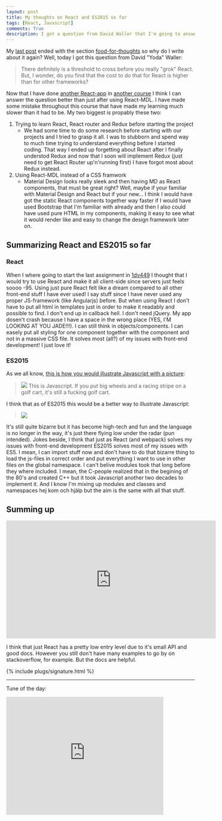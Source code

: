 ```yaml
---
layout: post
title: My thoughts on React and ES2015 so far
tags: [React, Javascript]
comments: True
description: I got a question from David Waller that I'm going to answer here.
---
```

My [last post](/thinking-in-react-pt3/) ended with the section [food-for-thoughts](/thinking-in-react-pt3#food-for-thoughts) so why do I write about it again? Well, today I got this question from David "Yoda" Waller:

  > There definitely is a threshold to cross before you really "grok" React. But, I wonder, do you find that the cost to do that for React is higher than for other frameworks?

Now that I have done [another React-app](http://trafik.oskarklintrot.se/) in [another course](https://github.com/OskarKlintrotSkolarbeteWP14/1DV449_oklib08/tree/gh-pages) I think I can answer the question better than just after using React-MDL. I have made some mistake throughout this course that have made my learning much slower than it had to be. My two biggest is propably these two:

<ol>
  <li> Trying to learn React, React router and Redux before starting the project
    <ul>
      <li> We had some time to do some research before starting with our projects and I tried to grasp it all. I was to stubborn and spend way to much time trying to understand everything before I started coding. That way I ended up forgetting about React after I finally understod Redux and now that I soon will implement Redux (just need to get React Router up'n'running first) I have forgot most about Redux instead.
      </li>
    </ul>
  </li>
  <li> Using React-MDL instead of a CSS framwork
    <ul>
      <li> Material Design looks really sleek and then having MD as React components, that must be great right? Well, maybe if your familiar with Material Design and React but if your new... I think I would have got the static React components together way faster if I would have used Bootstrap that I'm familiar with already and then I also could have used pure HTML in my components, making it easy to see what it would render like and easy to change the design framework later on.
      </li>
    </ul>
  </li>
</ol>

## Summarizing React and ES2015 so far

### React

When I where going to start the last assignment in [1dv449](https://coursepress.lnu.se/kurs/webbteknik-ii/) I thought that I would try to use React and make it all client-side since servers just feels soooo -95. Using just pure React felt like a dream compared to all other front-end stuff I have ever used! I say stuff since I have never used any proper JS-framework (like Angularjs) before. But when using React I don't have to put all html in templates just in order to make it readably and possible to find. I don't end up in callback hell. I don't need jQuery. My app dosen't crash because I have a space in the wrong place (YES, I'M LOOKING AT YOU JADE!!!). I can still think in objects/components. I can easely put all styling for one component together with the component and not in a massive CSS file. It solves most (all?) of my issues with front-end development! I just love it!

### ES2015

As we all know, [this is how you would illustrate Javascript with a picture](http://crashworks.org/if_programming_languages_were_vehicles/):
> <img src="http://i.imgur.com/F1bBsrF.jpg" />
> This is Javascript. If you put big wheels and a racing stripe on a golf cart, it's still a fucking golf cart.

I think that as of ES2015 this would be a better way to illustrate Javascript:
> <img src="http://1.bp.blogspot.com/-tPlwR4x3-qg/TWfjU7PQMvI/AAAAAAAAAJQ/rjGgKuM52QM/s1600/jet+fighter.jpg" />

It's still quite bizarre but it has become high-tech and fun and the language is no longer in the way, it's just there flying low under the radar (pun intended). Jokes beside, I think that just as React (and webpack) solves my issues with front-end development ES2015 solves most of my issues with ES5. I mean, I can import stuff now and don't have to do that bizarre thing to load the js-files in correct order and put everything I want to use in other files on the global namespace. I can't belive modules took that long before they where included. I mean, the C-people realized that in the begining of the 80's and created C++ but it took Javascript another two decades to implement it. And I know I'm mixing up modules and classes and namespaces hej kom och hjälp but the aim is the same with all that stuff.

## Summing up

<iframe width="560" height="315" src="https://www.youtube.com/embed/qY5a0O7qpZY" frameborder="0" allowfullscreen></iframe>

I think that just React has a pretty low entry level due to it's small API and good docs. However you still don't have many examples to go by on stackoverflow, for example. But the docs are helpful.

{% include plugs/signature.html %}  

__________

Tune of the day:  
<iframe width="420" height="315" src="https://www.youtube.com/embed/72zi8mbXwAs" frameborder="0" allowfullscreen></iframe>
